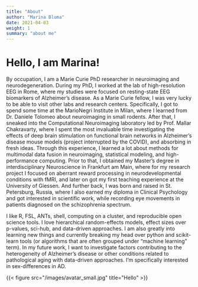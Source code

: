 ```yaml
---
title: "About"
author: "Marina Bluma"
date: 2021-04-03
weight: 1
summary: "about me"
---
```


# Hello, I am Marina!

By occupation, I am a Marie Curie PhD researcher in neuroimaging and neurodegeneration. During my PhD, I worked at the lab of high-resolution EEG in Rome, where my studies were focused on resting-state EEG biomarkers of Alzheimer’s disease. As a Marie Curie fellow, I was very lucky to be able to visit other labs and research centers. Specifically, I got to spend some time at the MarioNegri Institute in Milan, where I learned from Dr. Daniele Tolomeo about neuroimaging in small rodents. After that, I sneaked into the Computational Neuroimaging laboratory led by Prof. Mallar Chakravarty, where I spent the most invaluable time investigating the effects of deep brain stimulation on functional brain networks in Alzheimer’s disease mouse models (project interrupted by the COVID), and absorbing in fresh ideas. Through this experience, I learned a lot about methods for multimodal data fusion in neuroimaging, statistical modeling, and high-performance computing. 
Prior to that, I obtained my Master’s degree in interdisciplinary Neuroscience in Frankfurt am Main, where for my research project I focused on aberrant reward processing in neurodevelopmental conditions with fMRI, and later on got my first teaching experience at the University of Giessen. 
And further back, I was born and raised in St. Petersburg, Russia, where I also earned my diploma in Clinical Psychology and got interested in scientific work, while recording eye movements in patients diagnosed on the schizophrenia spectrum.

I like R, FSL, ANTs, shell, computing on a cluster, and reproducible open science tools. I love hierarchical random-effects models, effect sizes over p-values, sci-hub, and data-driven approaches. I am also greatly into learning new things and currently breaking my head over python and scikit-learn tools (or algorithms that are often grouped under “machine learning” term). In my future work, I want to investigate factors contributing to the heterogeneity of Alzheimer’s disease or other conditions related to pathological aging with data-driven approaches. I’m specifically interested in sex-differences in AD.   

{{< figure src="/images/avatar_small.jpg" title="Hello" >}}
